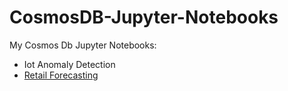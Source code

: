 # CosmosDB-Jupyter-Notebooks

My Cosmos Db Jupyter Notebooks:

+ Iot Anomaly Detection
+ [Retail Forecasting](https://github.com/Rodrigossz/CosmosDB-Jupyter-Notebooks/tree/master/Retail)
